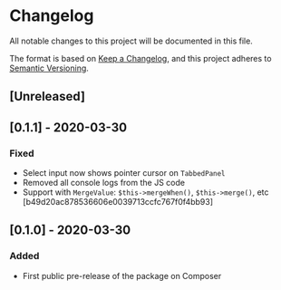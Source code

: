 # Changelog
All notable changes to this project will be documented in this file.

The format is based on [Keep a Changelog](https://keepachangelog.com/en/1.0.0/),
and this project adheres to [Semantic Versioning](https://semver.org/spec/v2.0.0.html).

## [Unreleased]

## [0.1.1] - 2020-03-30

### Fixed

- Select input now shows pointer cursor on `TabbedPanel`
- Removed all console logs from the JS code
- Support with `MergeValue`: `$this->mergeWhen()`, `$this->merge()`, etc [b49d20ac878536606e0039713ccfc767f0f4bb93]

## [0.1.0] - 2020-03-30

### Added

- First public pre-release of the package on Composer
